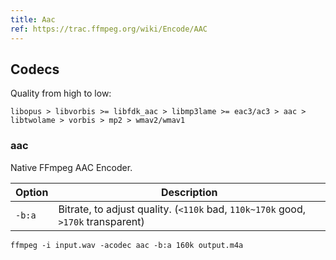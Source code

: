 ```yaml
---
title: Aac
ref: https://trac.ffmpeg.org/wiki/Encode/AAC
---
```


## Codecs

Quality from high to low:

`libopus > libvorbis >= libfdk_aac > libmp3lame >= eac3/ac3 > aac > libtwolame > vorbis > mp2 > wmav2/wmav1`

### aac

Native FFmpeg AAC Encoder.

| Option | Description |
| --- | --- |
| `-b:a` | Bitrate, to adjust quality. (`<110k` bad, `110k~170k` good, `>170k` transparent) |

```shell
ffmpeg -i input.wav -acodec aac -b:a 160k output.m4a
```
